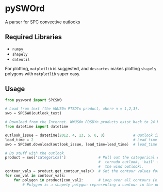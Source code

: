 # pySWOrd
A parser for SPC convective outlooks

## Required Libraries
* `numpy`
* `shapely`
* `dateutil`

For plotting, `matplotlib` is suggested, and `descartes` makes plotting `shapely` polygons with `matplotlib` super easy.

## Usage
```python
from pysword import SPCSWO

# Load from text (the WWUS0n PTSDYn product, where n = 1,2,3).
swo = SPCSWO(outlook_text)

# Download from the Internet. WWUS0n PDSDYn products exist back to 24 March 2005.
from datetime import datetime

outlook_issue = datetime(2012, 4, 13, 6, 0, 0)             # Outlook issuance time
lead_time = 2                                              # Lead time in the outlook in days
swo = SPCSWO.download(outlook_issue, lead_time=lead_time)  # lead_time defaults to 1 day if not specified.

# Do stuff with the outlook
product = swo['categorical']               # Pull out the categorical outlook (specify 'tornado' for the 
                                           #  tornado outlook, 'hail' for the hail outlook, or 'wind' for
                                           #  the wind outlook).
contour_vals = product.get_contour_vals()  # Get the contour values for this outlook
for con_val in contour_vals:
    for polygon in product[con_val]:       # Loop over all contours (e.g. all SLGT risk areas)
        # Polygon is a shapely polygon representing a contour in the outlook.
```
